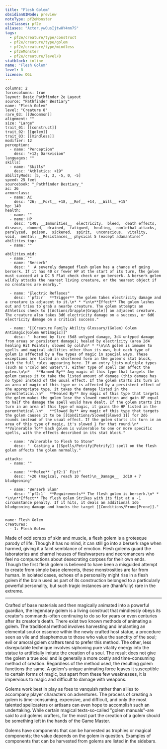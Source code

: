 ```yaml
---
title: "Flesh Golem"
obsidianUIMode: preview
noteType: pf2eMonster
cssClasses: pf2e
aliases: "Actor.ywOusIjtwHY4mn7S" 
tags:
  - pf2e/creature/type/construct
  - pf2e/creature/type/golem
  - pf2e/creature/type/mindless
  - pf2eMonster
  - pf2e/creature/level/8
statblock: inline
name: "Flesh Golem"
level: 8
license: OGL
---
```


```statblock
columns: 2
forcecolumns: true
layout: Basic Pathfinder 2e Layout
source: "Pathfinder Bestiary"
name: "Flesh Golem"
level: "Creature 8"
rare_03: [[Uncommon]]
alignment: ""
size: "Large"
trait_01: [[construct]]
trait_02: [[golem]]
trait_03: [[mindless]]
modifier: 12
perception:
  - name: "Perception"
    desc: "+12; Darkvision"
languages: ""
skills:
  - name: "Skills"
    desc: "Athletics: +19"
abilityMods: [5, -1, 3, -5, 0, -5]
speed: 25 feet
sourcebook: "_Pathfinder Bestiary_"
ac: 26
armorclass:
  - name: AC
    desc: "26; __Fort__ +18, __Ref__ +14, __Will__ +15"
hp: 140
health:
  - name: ""
  - name: HP
    desc: "140; __Immunities__  electricity,  bleed,  death effects,  disease,  doomed,  drained,  fatigued,  healing,  nonlethal attacks,  paralyzed,  poison,  sickened,  spirit,  unconscious,  vitality,  void,  mental; __Resistances__ physical 5 (except adamantine)"
abilities_top:
  - name: ""

abilities_mid:
  - name: ""
  - name: "Berserk"
    desc: "  A severely damaged flesh golem has a chance of going berserk. If it has 40 or fewer HP at the start of its turn, the golem must succeed at a DC 5 Flat check check or go berserk. A berserk golem wildly attacks the nearest living creature, or the nearest object if no creatures are nearby."

  - name: "Electric Reflexes"
    desc: "`pf2:r`  **Trigger** The golem takes electricity damage and a creature is adjacent to it.\n* * *\n\n**Effect** The golem lashes out and tries to grab a nearby creature. The golem attempts an Athletics check to [[Actions/Grapple|Grapple]] an adjacent creature. The creature also takes 3d6 electricity damage on a success, or 6d6 electricity damage on a critical success."

  - name: "[[Creature Family Ability Glossary/(Golem) Golem Antimagic|Golem Antimagic]]"
    desc: "  harmed by fire (5d8 untyped damage, 3d4 untyped damage from areas or persistent damage); healed by electricity (area 2d4 healing Hit Points); slowed by cold\n* * *\n\nA golem is immune to spells and magical abilities other than its own, but each type of golem is affected by a few types of magic in special ways. These exceptions are listed in shortened form in the golem's stat block, with the full rules appearing here. If an entry lists multiple types (such as \"cold and water\"), either type of spell can affect the golem.\n\n*   **Harmed By** Any magic of this type that targets the golem causes it to take the listed amount of damage (this damage has no type) instead of the usual effect. If the golem starts its turn in an area of magic of this type or is affected by a persistent effect of the appropriate type, it takes the damage listed in the parenthetical.\n*   **Healed By** Any magic of this type that targets the golem makes the golem lose the slowed condition and gain HP equal to half the damage the spell would have dealt. If the golem starts its turn in an area of this type of magic, it gains the HP listed in the parenthetical.\n*   **Slowed By** Any magic of this type that targets the golem causes it to be [[Conditions/Slowed|Slowed 1]] for 2d6 rounds instead of the usual effect. If the golem starts its turn in an area of this type of magic, it's slowed 1 for that round.\n*   **Vulnerable To** Each golem is vulnerable to one or more specific spells, with the effects described in its stat block."

  - name: "Vulnerable to Flesh to Stone"
    desc: "  Casting a [[Spells/Petrify|Petrify]] spell on the flesh golem affects the golem normally."

attacks:
  - name: ""

  - name: "**Melee** `pf2:1` Fist"
    desc: "+20 (magical, reach 10 feet)\n__Damage__  2d10 + 7 bludgeoning"

  - name: "Berserk Slam"
    desc: "`pf2:1`  **Requirements** The flesh golem is berserk.\n* * *\n\n**Effect** The flesh golem Strikes with its fist at a -1 circumstance penalty. If it hits, it deals an additional 1d6 bludgeoning damage and knocks the target [[Conditions/Prone|Prone]]."
 
```

```encounter-table
name: Flesh Golem
creatures:
  - 1: Flesh Golem
```



Made of odd scraps of skin and muscle, a flesh golem is a grotesque parody of life. Though it has no mind, it can still go into a berserk rage when harmed, giving it a faint semblance of emotion. Flesh golems guard the laboratories and charnel houses of fleshwarpers and necromancers who feel no compunctions about desecrating corpses for their own ends. Though the first flesh golem is believed to have been a misguided attempt to create from simple base elements, these monstrosities are far from human. In isolated cases, echoes of a personality might rise in a flesh golem if the brain used as part of its construction belonged to a particularly powerful personality, but such tragic instances are (thankfully) rare in the extreme.

* * *

Crafted of base materials and then magically animated into a powerful guardian, the legendary golem is a living construct that mindlessly obeys its creator's commands-often continuing to do so for years or even centuries after its creator's death. There exist two known methods of animating a golem. The traditional method involves harvesting and implanting an elemental soul or essence within the newly crafted host statue, a procedure seen as vile and blasphemous to those who value the sanctity of the soul; evil or amoral golem crafters tend to prefer this method. The other, less disreputable technique involves siphoning pure vitality energy into the statue to artificially imitate the creation of a soul. The result does not give the golem a true soul and is generally a more costly and time-consuming method of creation. Regardless of the method used, the resulting golem functions the same. A golem's unique animating force leaves it susceptible to certain forms of magic, but apart from these few weaknesses, it is impervious to magic and difficult to damage with weapons.

Golems work best in play as foes to vanquish rather than allies to accompany player characters on adventures. The process of creating a golem is time-consuming, expensive, and difficult, and only the most talented spellcasters or artisans can even hope to accomplish such an undertaking. While certain magical texts-so-called "golem manuals"-are said to aid golems crafters, for the most part the creation of a golem should be something left in the hands of the Game Master.

Golems have components that can be harvested as trophies or magical components; the value depends on the golem in question. Examples of components that can be harvested from golems are listed in the sidebars.
